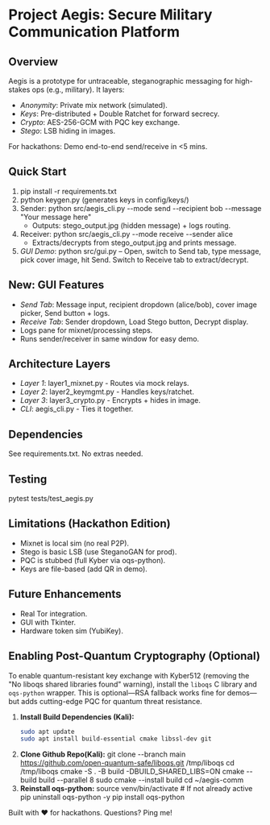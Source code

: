 # Project Aegis: Secure Military Communication Platform

## Overview
Aegis is a prototype for untraceable, steganographic messaging for high-stakes ops (e.g., military). It layers:
- *Anonymity*: Private mix network (simulated).
- *Keys*: Pre-distributed + Double Ratchet for forward secrecy.
- *Crypto*: AES-256-GCM with PQC key exchange.
- *Stego*: LSB hiding in images.

For hackathons: Demo end-to-end send/receive in <5 mins.

## Quick Start
1. pip install -r requirements.txt
2. python keygen.py (generates keys in config/keys/)
3. Sender: python src/aegis_cli.py --mode send --recipient bob --message "Your message here"
   - Outputs: stego_output.jpg (hidden message) + logs routing.
4. Receiver: python src/aegis_cli.py --mode receive --sender alice
   - Extracts/decrypts from stego_output.jpg and prints message.
5. *GUI Demo*: python src/gui.py – Open, switch to Send tab, type message, pick cover image, hit Send. Switch to
   Receive tab to extract/decrypt.

## New: GUI Features
- *Send Tab*: Message input, recipient dropdown (alice/bob), cover image picker, Send button + logs.
- *Receive Tab*: Sender dropdown, Load Stego button, Decrypt display.
- Logs pane for mixnet/processing steps.
- Runs sender/receiver in same window for easy demo.

## Architecture Layers
- *Layer 1*: layer1_mixnet.py - Routes via mock relays.
- *Layer 2*: layer2_keymgmt.py - Handles keys/ratchet.
- *Layer 3*: layer3_crypto.py - Encrypts + hides in image.
- *CLI*: aegis_cli.py - Ties it together.

## Dependencies
See requirements.txt. No extras needed.

## Testing
pytest tests/test_aegis.py

## Limitations (Hackathon Edition)
- Mixnet is local sim (no real P2P).
- Stego is basic LSB (use SteganoGAN for prod).
- PQC is stubbed (full Kyber via oqs-python).
- Keys are file-based (add QR in demo).

## Future Enhancements
- Real Tor integration.
- GUI with Tkinter.
- Hardware token sim (YubiKey).


## Enabling Post-Quantum Cryptography (Optional)
To enable quantum-resistant key exchange with Kyber512 (removing the "No liboqs shared libraries found" warning), install the `liboqs` C library and `oqs-python` wrapper. This is optional—RSA fallback works fine for demos—but adds cutting-edge PQC for quantum threat resistance.

1. **Install Build Dependencies (Kali):**
   ```bash
   sudo apt update
   sudo apt install build-essential cmake libssl-dev git
2. **Clone Github Repo(Kali):**
    git clone --branch main https://github.com/open-quantum-safe/liboqs.git /tmp/liboqs
    cd /tmp/liboqs
    cmake -S . -B build -DBUILD_SHARED_LIBS=ON
    cmake --build build --parallel 8
    sudo cmake --install build
    cd ~/aegis-comm
3. **Reinstall oqs-python:**
   source venv/bin/activate  # If not already active
   pip uninstall oqs-python -y
   pip install oqs-python



Built with ❤ for hackathons. Questions? Ping me!
